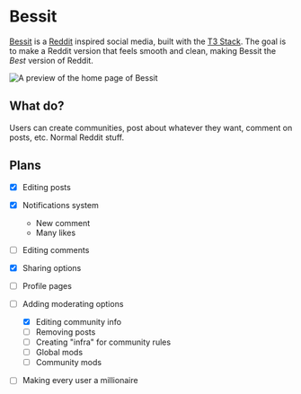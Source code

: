 # Bessit

[Bessit](https://bessit.vercel.app/) is a [Reddit](https://www.reddit.com/) inspired social media, built with the [T3 Stack](https://create.t3.gg/). The goal is to make a Reddit version that feels smooth and clean, making Bessit the *Best* version of Reddit.

![A preview of the home page of Bessit](https://user-images.githubusercontent.com/70011806/206897250-09210d21-e08b-454b-99d9-42a7b55025c4.png)


## What do?

Users can create communities, post about whatever they want, comment on posts, etc. Normal Reddit stuff.

## Plans

* [X] Editing posts
* [X] Notifications system
  - New comment
  - Many likes
* [ ] Editing comments
* [X] Sharing options
* [ ] Profile pages
* [ ] Adding moderating options
  - [X] Editing community info
  - [ ] Removing posts
  - [ ] Creating "infra" for community rules
  - [ ] Global mods
  - [ ] Community mods
* [ ] Making every user a millionaire

